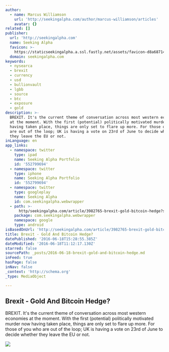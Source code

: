 ```yaml
---
author:
  - name: Marcus Williamson
    url: 'http://seekingalpha.com/author/marcus-williamson/articles'
    avatar: {}
related: []
publisher:
  url: 'http://seekingalpha.com'
  name: Seeking Alpha
  favicon: >-
    https://staticseekingalpha.a.ssl.fastly.net/assets/favicon-d8a68714f8b18f200bbdab463556289870b8fc0c008d85fda68e41ebfb724635.ico
  domain: seekingalpha.com
keywords:
  - nysearca
  - brexit
  - currency
  - usd
  - bullionvault
  - lgbb
  - source
  - btc
  - exposure
  - gold
description: >-
  BREXIT. It's the current theme of conversation across most western economies
  at the moment. With the first (potential) politically motivated murder now
  having taken place, things are only set to flare up more. For those of you who
  are out of the loop; UK is having a vote on 23rd of June to decide whether
  they leave the EU or not.
inLanguage: en
app_links:
  - namespace: twitter
    type: ipad
    name: Seeking Alpha Portfolio
    id: '552799694'
  - namespace: twitter
    type: iphone
    name: Seeking Alpha Portfolio
    id: '552799694'
  - namespace: twitter
    type: googleplay
    name: Seeking Alpha
    id: com.seekingalpha.webwrapper
  - path: >-
      http/seekingalpha.com/article/3982765-brexit-gold-bitcoin-hedge?source=google_app_index
    package: com.seekingalpha.webwrapper
    namespace: google
    type: android
isBasedOnUrl: 'http://seekingalpha.com/article/3982765-brexit-gold-bitcoin-hedge'
title: Brexit - Gold And Bitcoin Hedge?
datePublished: '2016-06-18T15:28:55.385Z'
dateModified: '2016-06-18T11:12:17.130Z'
starred: false
sourcePath: _posts/2016-06-18-brexit-gold-and-bitcoin-hedge.md
inFeed: true
hasPage: false
inNav: false
_context: 'http://schema.org'
_type: MediaObject

---
```

<article style=""><h1>Brexit - Gold And Bitcoin Hedge?</h1><p>BREXIT. It's the current theme of conversation across most western economies at the moment. With the first (potential) politically motivated murder now having taken place, things are only set to flare up more. For those of you who are out of the loop; UK is having a vote on 23rd of June to decide whether they leave the EU or not.</p><img src="https://staticseekingalpha.a.ssl.fastly.net/uploads/2016/6/17/37527516-14661528917876952_origin.png" /></article>